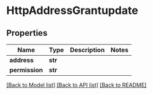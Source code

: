 # HttpAddressGrantupdate

## Properties
Name | Type | Description | Notes
------------ | ------------- | ------------- | -------------
**address** | **str** |  | 
**permission** | **str** |  | 

[[Back to Model list]](../README.md#documentation-for-models) [[Back to API list]](../README.md#documentation-for-api-endpoints) [[Back to README]](../README.md)


